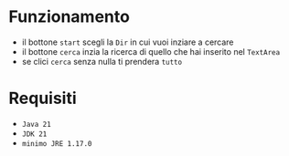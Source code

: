 # Funzionamento
  - il bottone `start` scegli la `Dir` in cui vuoi inziare a cercare
  - il bottone `cerca` inzia la ricerca di quello che hai inserito nel `TextArea`
  - se clici `cerca` senza nulla ti prendera `tutto`
# Requisiti
  - `Java 21`
  - `JDK 21`
  - `minimo JRE 1.17.0`
